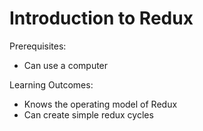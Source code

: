 # Introduction to Redux

Prerequisites:

  * Can use a computer
  
Learning Outcomes:

  * Knows the operating model of Redux
  * Can create simple redux cycles
